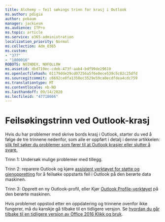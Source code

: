 ```yaml
---
title: Alchemy – feil søkings trinn for krasj i Outlook
ms.author: pdigia
author: pebaum
manager: jackiesm
ms.audience: ITPro
ms.topic: article
ms.service: o365-administration
localization_priority: Normal
ms.collection: Adm_O365
ms.custom:
- "377"
- "1800016"
ROBOTS: NOINDEX, NOFOLLOW
ms.assetid: dbd710ec-cdeb-473f-aab4-bdf99de29610
ms.openlocfilehash: 01179dde29cd07256a5f6e0ece539c5c02c25dfd
ms.sourcegitcommit: c6692ce0fa1358ec3529e59ca0ecdfdea4cdc759
ms.translationtype: MT
ms.contentlocale: nb-NO
ms.lasthandoff: 09/14/2020
ms.locfileid: "47718666"
---
```

# <a name="outlook-crash-troubleshooting-steps"></a>Feilsøkingstrinn ved Outlook-krasj

Hvis du har problemer med skrive bords krasj i Outlook, starter du ved å følge de tre trinnene nedenfor, som alle er oppført i detalj i denne artikkelen: [slik feil søker du problemer som fører til at Outlook krasjer eller slutter å svare.](https://docs.microsoft.com/exchange/troubleshoot/outlook-crashes/crash-issues)
  
Trinn 1: Undersøk mulige problemer med tillegg.
  
Trinn 2: reparere Outlook og kjøre [assistent verktøyet for støtte og gjenoppretting](https://aka.ms/SaRA-OutlookWontStart) for å feilsøke oppstarts feil i Outlook på den berørte data maskinen.
  
Trinn 3: Opprett en ny Outlook-profil, eller Kjør [Outlook Profile-verktøyet](https://aka.ms/SaRA-OutlookSetupProfile) på den berørte maskinen.
  
Hvis problemet oppstod etter en oppdatering og trinnene ovenfor ikke fungerer, må du kanskje gå tilbake til en tidligere versjon.  Se [hvordan du går tilbake til en tidligere versjon av Office 2016 Klikk og bruk](https://support.microsoft.com/help/2770432).
  